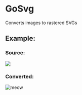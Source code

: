 # GoSvg
Converts images to rastered SVGs

## Example:

### Source:
![](https://40.media.tumblr.com/0c57428045d4cb0d6ada4643c9913bc2/tumblr_inline_ny1oze2U7G1r70e84_540.png)

### Converted:
![](https://cdn.jsdelivr.net/gh/dags-/GoSvg/meow.svg "meow")
